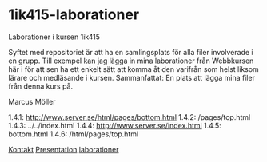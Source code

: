1ik415-laborationer
===================

Laborationer i kursen 1ik415

Syftet med repositoriet är att ha en samlingsplats för alla filer involverade i en grupp. 
Till exempel kan jag lägga in mina laborationer från Webbkursen här i för att sen ha ett enkelt sätt att komma åt den varifrån som helst
liksom lärare och medläsande i kursen.
Sammanfattat: En plats att lägga mina filer från denna kurs på.

Marcus Möller
    
    
         
1.4.1: http://www.server.se/html/pages/bottom.html
1.4.2: /pages/top.html
1.4.3: ../../index.html
1.4.4: http://www.server.se/index.html
1.4.5: bottom.html
1.4.6: /html/pages/top.html

<a href="/pages/kontakt.html">Kontakt</a>
<a href="/pages/presentation.html">Presentation</a>
<a href="/pages/laborationer.html">laborationer</a>
          
          
          
        
          
           
          
        
